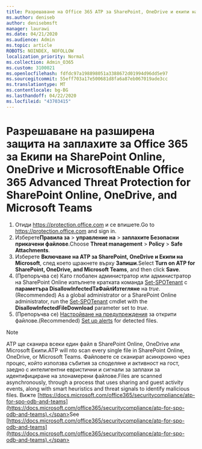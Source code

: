 ```yaml
---
title: Разрешаване на Office 365 ATP за SharePoint, OneDrive и екипи на Microsoft
ms.author: deniseb
author: denisebmsft
manager: laurawi
ms.date: 04/21/2020
ms.audience: Admin
ms.topic: article
ROBOTS: NOINDEX, NOFOLLOW
localization_priority: Normal
ms.collection: Admin_O365
ms.custom: 3100021
ms.openlocfilehash: fdfdc97a198898051a3388672d01994d96dd5e97
ms.sourcegitcommit: 55eff703a17e500681d8fa6a87eb067019ade3cc
ms.translationtype: MT
ms.contentlocale: bg-BG
ms.lasthandoff: 04/22/2020
ms.locfileid: "43703415"
---
```

# <a name="enable-office-365-advanced-threat-protection-for-sharepoint-online-onedrive-and-microsoft-teams"></a><span data-ttu-id="fd19c-102">Разрешаване на разширена защита на заплахите за Office 365 за Екипи на SharePoint Online, OneDrive и Microsoft</span><span class="sxs-lookup"><span data-stu-id="fd19c-102">Enable Office 365 Advanced Threat Protection for SharePoint Online, OneDrive, and Microsoft Teams</span></span>

1. <span data-ttu-id="fd19c-103">Отиди https://protection.office.com и се впишете.</span><span class="sxs-lookup"><span data-stu-id="fd19c-103">Go to https://protection.office.com and sign in.</span></span>
2. <span data-ttu-id="fd19c-104">Изберете**Правила за** >  **управление на** > **заплахите Безопасни прикачени файлове**.</span><span class="sxs-lookup"><span data-stu-id="fd19c-104">Choose **Threat management** > **Policy** > **Safe Attachments**.</span></span>
3. <span data-ttu-id="fd19c-105">Изберете **Включване на ATP за SharePoint, OneDrive и Екипи на Microsoft**, след което щракнете върху **Запиши**.</span><span class="sxs-lookup"><span data-stu-id="fd19c-105">Select **Turn on ATP for SharePoint, OneDrive, and Microsoft Teams**, and then click **Save**.</span></span>
4. <span data-ttu-id="fd19c-106">(Препоръчва се) Като глобален администратор или администратор на SharePoint Online изпълнете кратката команда [Set-SPOTenant](https://docs.microsoft.com/powershell/module/sharepoint-online/Set-SPOTenant?view=sharepoint-ps) с **параметъра DisallowInfectedТаФайлИзтегляне** на *true*.</span><span class="sxs-lookup"><span data-stu-id="fd19c-106">(Recommended) As a global administrator or a SharePoint Online administrator, run the [Set-SPOTenant](https://docs.microsoft.com/powershell/module/sharepoint-online/Set-SPOTenant?view=sharepoint-ps) cmdlet with the **DisallowInfectedFileDownload** parameter set to *true*.</span></span>
5. <span data-ttu-id="fd19c-107">(Препоръчва се) [Настройване на предупреждения](https://docs.microsoft.com/office365/securitycompliance/turn-on-atp-for-spo-odb-and-teams#set-up-alerts-for-detected-files) за открити файлове.</span><span class="sxs-lookup"><span data-stu-id="fd19c-107">(Recommended) [Set up alerts](https://docs.microsoft.com/office365/securitycompliance/turn-on-atp-for-spo-odb-and-teams#set-up-alerts-for-detected-files) for detected files.</span></span>

> [!NOTE]
> <span data-ttu-id="fd19c-108">ATP ще сканира всеки един файл в SharePoint Online, OneDrive или Microsoft Екипи.</span><span class="sxs-lookup"><span data-stu-id="fd19c-108">ATP will nto scan every single file in SharePoint Online, OneDrive, or Microsoft Teams.</span></span> <span data-ttu-id="fd19c-109">Файловете се сканират асинхронно чрез процес, който използва събития за споделяне и активност на гост, заедно с интелигентни евристични и сигнали за заплахи за идентифициране на злонамерени файлове.</span><span class="sxs-lookup"><span data-stu-id="fd19c-109">Files are scanned asynchronously, through a process that uses sharing and guest activity events, along with smart heuristics and threat signals to identify malicious files.</span></span> <span data-ttu-id="fd19c-110">Вижте [https://docs.microsoft.com/office365/securitycompliance/atp-for-spo-odb-and-teams](https://docs.microsoft.com/office365/securitycompliance/atp-for-spo-odb-and-teams).</span><span class="sxs-lookup"><span data-stu-id="fd19c-110">See [https://docs.microsoft.com/office365/securitycompliance/atp-for-spo-odb-and-teams](https://docs.microsoft.com/office365/securitycompliance/atp-for-spo-odb-and-teams).</span></span>
